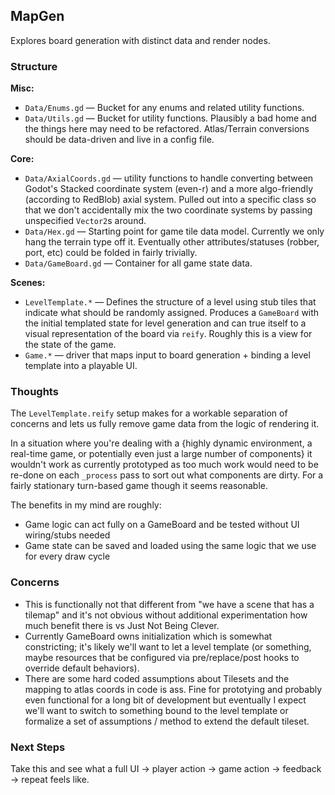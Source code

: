 ## MapGen

Explores board generation with distinct data and render nodes.

### Structure

**Misc:**  
- `Data/Enums.gd` &mdash; Bucket for any enums and related utility functions.
- `Data/Utils.gd` &mdash; Bucket for utility functions. Plausibly a bad home and the things here may
  need to be refactored. Atlas/Terrain conversions should be data-driven and live in a config file.

**Core:**  
- `Data/AxialCoords.gd` &mdash; utility functions to handle converting between Godot's Stacked
  coordinate system (even-r) and a more algo-friendly (according to RedBlob) axial system. Pulled
  out into a specific class so that we don't accidentally mix the two coordinate systems by passing
  unspecified `Vector2`s around.
- `Data/Hex.gd` &mdash; Starting point for game tile data model. Currently we only hang the terrain type
  off it. Eventually other attributes/statuses (robber, port, etc) could be folded in fairly trivially.
- `Data/GameBoard.gd` &mdash; Container for all game state data.

**Scenes:**  
- `LevelTemplate.*` &mdash; Defines the structure of a level using stub tiles that indicate what
  should be randomly assigned. Produces a `GameBoard` with the initial templated state for level
  generation and can true itself to a visual representation of the board via `reify`. Roughly this
  is a view for the state of the game.
- `Game.*` &mdash; driver that maps input to board generation + binding a level template into a
  playable UI.

### Thoughts

The `LevelTemplate.reify` setup makes for a workable separation of concerns and lets us fully remove
game data from the logic of rendering it.

In a situation where you're dealing with a {highly dynamic environment, a real-time game, or potentially
even just a large number of components} it wouldn't work as currently prototyped as too much work would
need to be re-done on each `_process` pass to sort out what components are dirty. For a fairly stationary
turn-based game though it seems reasonable.

The benefits in my mind are roughly:
- Game logic can act fully on a GameBoard and be tested without UI wiring/stubs needed
- Game state can be saved and loaded using the same logic that we use for every draw cycle

### Concerns

- This is functionally not that different from "we have a scene that has a tilemap" and it's not
  obvious without additional experimentation how much benefit there is vs Just Not Being Clever.
- Currently GameBoard owns initialization which is somewhat constricting; it's likely we'll want
  to let a level template (or something, maybe resources that be configured via pre/replace/post
  hooks to override default behaviors).
- There are some hard coded assumptions about Tilesets and the mapping to atlas coords in code is
  ass. Fine for prototying and probably even functional for a long bit of development but eventually
  I expect we'll want to switch to something bound to the level template or formalize a set of
  assumptions / method to extend the default tileset.

### Next Steps

Take this and see what a full UI -> player action -> game action -> feedback -> repeat feels like.
